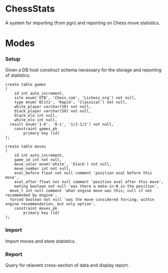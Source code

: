# ChessStats
A system for importing (from pgn) and reporting on Chess move statistics.

# Modes

### Setup
Given a DB host construct schema necessary for the storage and reporting of statistics.

```
create table games
(
	id int auto_increment,
	site enum('OTB', 'Chess_com', 'Lichess_org') not null,
	type enum('Blitz', 'Rapid', 'Classical') not null,
	white_player varchar(50) not null,
	black_player varchar(50) not null,
	black_elo int null,
	white_elo int null,
  result enum('1-0', '0-1', '1/2-1/2') not null,
	constraint games_pk
		primary key (id)
);

create table moves
(
	id int auto_increment,
	game_id int not null,
	move_color enum('white', 'black') not null,
	move_number int not null,
	eval_before float not null comment 'position eval before this move',
	eval_after float not null comment 'position eval after this move',
	mating boolean not null 'was there a mate-in-N in the position',
  move_t int null comment 'what engine move was this; null if not recommended by engine',
  forced boolean not null 'was the move considered forcing; within engine recommendation, but only option',
	constraint moves_pk
		primary key (id)
);
```

### Import
Import moves and store statistics.

### Report
Query for relavent cross-section of data and display report.
